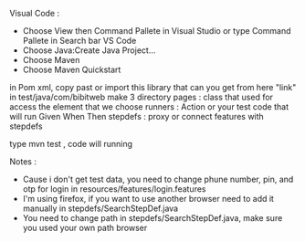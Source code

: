 Visual Code : 
- Choose View then Command Pallete in Visual Studio or type Command Pallete in Search bar VS Code
- Choose Java:Create Java Project...
- Choose Maven 
- Choose Maven Quickstart

in Pom xml, copy past or import this library that can you get from here "link"
in test/java/com/bibitweb make 3 directory 
pages    : class that used for access the element that we choose 
runners  : Action or your test code that will run Given When Then
stepdefs : proxy or connect features with stepdefs

type mvn test , code will running

Notes : 
- Cause i don't get test data, you need to change phune number, pin, and otp for login in resources/features/login.features
- I'm using firefox, if you want to use another browser need to add it manually in stepdefs/SearchStepDef.java
- You need to change path in stepdefs/SearchStepDef.java, make sure you used your own path browser